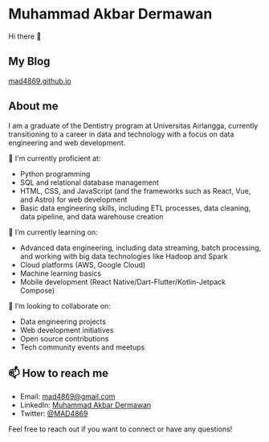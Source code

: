 # Muhammad Akbar Dermawan

Hi there 👋

## My Blog

[mad4869.github.io](https://mad4869.github.io/software-engineering)

## About me

I am a graduate of the Dentistry program at Universitas Airlangga, currently transitioning to a career in data and technology with a focus on data engineering and web development.

💼 I'm currently proficient at:

- Python programming
- SQL and relational database management
- HTML, CSS, and JavaScript (and the frameworks such as React, Vue, and Astro) for web development
- Basic data engineering skills, including ETL processes, data cleaning, data pipeline, and data warehouse creation

🌱 I’m currently learning on:

- Advanced data engineering, including data streaming, batch processing, and working with big data technologies like Hadoop and Spark
- Cloud platforms (AWS, Google Cloud)
- Machine learning basics
- Mobile development (React Native/Dart-Flutter/Kotlin-Jetpack Compose)

👯 I’m looking to collaborate on:

- Data engineering projects
- Web development initiatives
- Open source contributions
- Tech community events and meetups

## 📫 How to reach me

- Email: [mad4869@gmail.com](mailto:mad4869@gmail.com)
- LinkedIn: [Muhammad Akbar Dermawan](https://www.linkedin.com/in/makbard/)
- Twitter: [@MAD4869](https://x.com/MAD4869/)

Feel free to reach out if you want to connect or have any questions!
